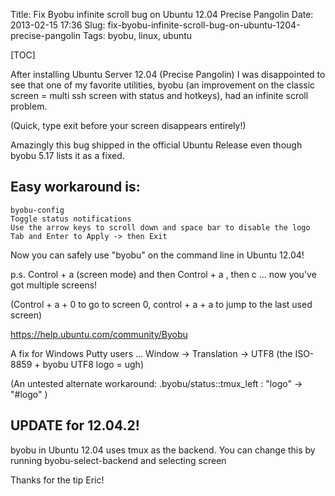 Title: Fix Byobu infinite scroll bug on Ubuntu 12.04 Precise Pangolin
Date: 2013-02-15 17:36
Slug: fix-byobu-infinite-scroll-bug-on-ubuntu-1204-precise-pangolin
Tags: byobu, linux, ubuntu

[TOC]

After installing Ubuntu Server 12.04 (Precise Pangolin) I was disappointed to see that one of my favorite utilities, byobu (an improvement on the classic screen = multi ssh screen with status and hotkeys), had an infinite scroll problem. 

(Quick, type exit before your screen disappears entirely!)

Amazingly this bug shipped in the official Ubuntu Release even though byobu 5.17 lists it as a fixed.

## Easy workaround is:

    byobu-config
    Toggle status notifications
    Use the arrow keys to scroll down and space bar to disable the logo  
    Tab and Enter to Apply -> then Exit  

Now you can safely use "byobu" on the command line in Ubuntu 12.04!

p.s. Control + a (screen mode) and then Control + a , then c ... 
now you've got multiple screens! 

(Control + a + 0 to go to screen 0, control + a + a to jump to the last used screen)

<https://help.ubuntu.com/community/Byobu>

A fix for Windows Putty users ... Window -\> Translation -\> UTF8 (the ISO-8859 + byobu UTF8 logo = ugh)

(An untested alternate workaround: .byobu/status::tmux_left : "logo" -> "\#logo" )

## UPDATE for 12.04.2!

byobu in Ubuntu 12.04 uses tmux as the backend. You can change this by running byobu-select-backend and selecting screen

Thanks for the tip Eric!
